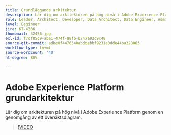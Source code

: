 ```yaml
---
title: Grundläggande arkitektur
description: Lär dig om arkitekturen på hög nivå i Adobe Experience Platform genom en genomgång av ett översiktsdiagram.
role: Leader, Architect, Developer, Data Architect, Data Engineer, Admin, User
level: Beginner
jira: KT-4336
thumbnail: 32456.jpg
exl-id: f7cf85c9-aba1-474f-88fb-b247a92c9c48
source-git-commit: adbe8f4476340abddebbf9231e3dde44ba328063
workflow-type: tm+mt
source-wordcount: '40'
ht-degree: 80%

---
```


# Adobe Experience Platform grundarkitektur

Lär dig om arkitekturen på hög nivå i Adobe Experience Platform genom en genomgång av ett översiktsdiagram.

>[!VIDEO](https://video.tv.adobe.com/v/32456?quality=12&learn=on)



